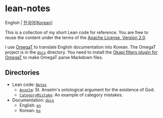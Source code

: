 # lean-notes

English | [한국어[Korean]](./README.ko.md)

This is a collection of my short Lean code for reference. You are free to reuse
the content under the terms of the [Apache License, Version 2.0](./LICENSE).

I use [OmegaT][omt] to translate English documentation into Korean. The OmegaT
project is in the [`docs`](./docs) directory. You need to install the [Okapi
filters plugin for OmegaT][okapi] to make OmegaT parse Markdown files.

## Directories

* Lean code: [`Notes`](./Notes)
  * [`Anselm`](./Notes/Anselm.lean): St. Anselm's ontological argument for the
    existence of God.
  * [`CategoryMistake`](./Notes/CategoryMistake.lean): An example of category
    mistakes.
* Documentation: [`docs`](./docs)
  * English: [`en`](./docs/en)
  * Korean: [`ko`](./docs/ko)

[omt]: https://omegat.org/
[okapi]: https://okapiframework.org/wiki/index.php/Okapi_Filters_Plugin_for_OmegaT
